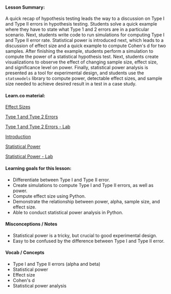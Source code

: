 #### Lesson Summary:

A quick recap of hypothesis testing leads the way to a discussion on Type I and Type II errors in hypothesis testing. Students solve a quick example where they have to state what Type 1 and 2 errors are in a particular scenario. Next, students write code to run simulations for computing Type I and Type II error rate. Statistical power is introduced next, which leads to a discussion of effect size and a quick example to compute Cohen's d for two samples. After finishing the example, students perform a simulation to compute the power of a statistical hypothesis test. Next, students create visualizations to observe the effect of changing sample size, effect size, and significance level on power.  Finally, statistical power analysis is presented as a tool for experimental design, and students use the `statsmodels` library to compute power, detectable effect sizes, and sample size needed to achieve desired result in a test in a case study.

#### Learn.co material:

[Effect Sizes](https://github.com/learn-co-curriculum/dsc-effect-sizes)

[Type 1 and Type 2 Errors](https://github.com/learn-co-curriculum/dsc-type-1-and-2-error)

[Type 1 and Type 2 Errors - Lab](https://github.com/learn-co-curriculum/dsc-type-1-and-2-error-lab)

[Introduction](https://github.com/learn-co-curriculum/dsc-statistical-power-anova-introduction)

[Statistical Power](https://github.com/learn-co-curriculum/dsc-statistical-power)

[Statistical Power - Lab](https://github.com/learn-co-curriculum/dsc-statistical-power-lab)

#### Learning goals for this lesson:

* Differentiate between Type I and Type II error.
* Create simulations to compute Type I and Type II errors, as well as power. 
* Compute effect size using Python.
* Demonstrate the relationship between power, alpha, sample size, and effect size. 
* Able to conduct statistical power analysis in Python. 

#### Misconceptions / Notes

* Statistical power is a tricky, but crucial to good experimental design. 
* Easy to be confused by the difference between Type I and Type II error. 

#### Vocab / Concepts 
* Type I and Type II errors (alpha and beta)
* Statistical power
* Effect size
* Cohen's d
* Statistical power analysis
